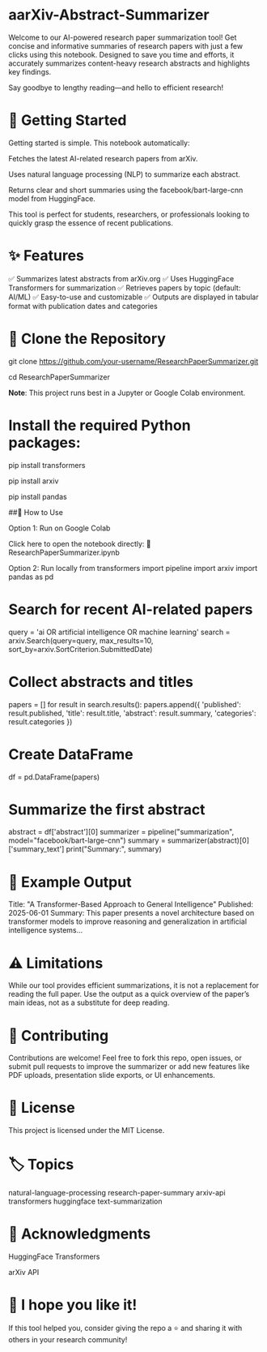 # aarXiv-Abstract-Summarizer
Welcome to our AI-powered research paper summarization tool!
Get concise and informative summaries of research papers with just a few clicks using this notebook. Designed to save you time and efforts, it accurately summarizes content-heavy research abstracts and highlights key findings.

Say goodbye to lengthy reading—and hello to efficient research!
# 🚀 **Getting Started**
Getting started is simple. This notebook automatically:

Fetches the latest AI-related research papers from arXiv.

Uses natural language processing (NLP) to summarize each abstract.

Returns clear and short summaries using the facebook/bart-large-cnn model from HuggingFace.

This tool is perfect for students, researchers, or professionals looking to quickly grasp the essence of recent publications.

# ✨ **Features**

✅ Summarizes latest abstracts from arXiv.org
✅ Uses HuggingFace Transformers for summarization
✅ Retrieves papers by topic (default: AI/ML)
✅ Easy-to-use and customizable
✅ Outputs are displayed in tabular format with publication dates and categories

# 📂 **Clone the Repository**

git clone https://github.com/your-username/ResearchPaperSummarizer.git

cd ResearchPaperSummarizer

**Note**: This project runs best in a Jupyter or Google Colab environment.


# Install the required Python packages:

pip install transformers

pip install arxiv

pip install pandas

##📓 How to Use

Option 1: Run on Google Colab

Click here to open the notebook directly:
🔗 ResearchPaperSummarizer.ipynb

Option 2: Run locally
from transformers import pipeline
import arxiv
import pandas as pd

# Search for recent AI-related papers
query = 'ai OR artificial intelligence OR machine learning'
search = arxiv.Search(query=query, max_results=10, sort_by=arxiv.SortCriterion.SubmittedDate)

# Collect abstracts and titles
papers = []
for result in search.results():
    papers.append({
        'published': result.published,
        'title': result.title,
        'abstract': result.summary,
        'categories': result.categories
    })

# Create DataFrame
df = pd.DataFrame(papers)

# Summarize the first abstract
abstract = df['abstract'][0]
summarizer = pipeline("summarization", model="facebook/bart-large-cnn")
summary = summarizer(abstract)[0]['summary_text']
print("Summary:", summary)

# 📌 Example Output
Title: "A Transformer-Based Approach to General Intelligence"
Published: 2025-06-01
Summary: This paper presents a novel architecture based on transformer models to improve reasoning and generalization in artificial intelligence systems...

# ⚠️ Limitations
While our tool provides efficient summarizations, it is not a replacement for reading the full paper. Use the output as a quick overview of the paper’s main ideas, not as a substitute for deep reading.

# 🤝 Contributing
Contributions are welcome!
Feel free to fork this repo, open issues, or submit pull requests to improve the summarizer or add new features like PDF uploads, presentation slide exports, or UI enhancements.

# 📄 License
This project is licensed under the MIT License.

# 🏷️ Topics
natural-language-processing research-paper-summary arxiv-api transformers huggingface text-summarization

# 🙌 Acknowledgments
  HuggingFace Transformers

  arXiv API
  
# 🌟 I hope you like it!
If this tool helped you, consider giving the repo a ⭐ and sharing it with others in your research community!
